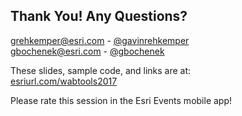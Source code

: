 ## Thank You! Any Questions?

<p>
    <a href="mailto:grehkemper@esri.com">grehkemper@esri.com</a> -
    <a href="https://twitter.com/gavinrehkemper">@gavinrehkemper <i class="fa fa-twitter" title="Twitter"></i></a> <a href="https://github.com/gavinr"><i class="fa fa-github" title="GitHub"></i></a>
    <br />
    <a href="mailto:gbochenek@esri.com">gbochenek@esri.com</a> -
    <a href="https://github.com/gbochenek">@gbochenek</a> <a href="https://twitter.com/bosshenek"><i class="fa fa-twitter" title="Twitter"></i></a> <a href="https://github.com/gbochenek"><i class="fa fa-github" title="GitHub"></i></a>
</p>
<p>These slides, sample code, and links are at:<br /><a href="http://esriurl.com/wabtools2017">esriurl.com/wabtools2017</a></p>
<p>Please rate this session in the Esri Events mobile app!</p>

